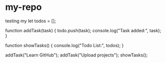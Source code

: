 # my-repo
testing my
let todos = [];

function addTask(task) {
  todo.push(task);
  console.log("Task added:", task);
}

function showTasks() {
  console.log("Todo List:", todos);
}

addTask("Learn GitHub");
addTask("Upload projects");
showTasks();
